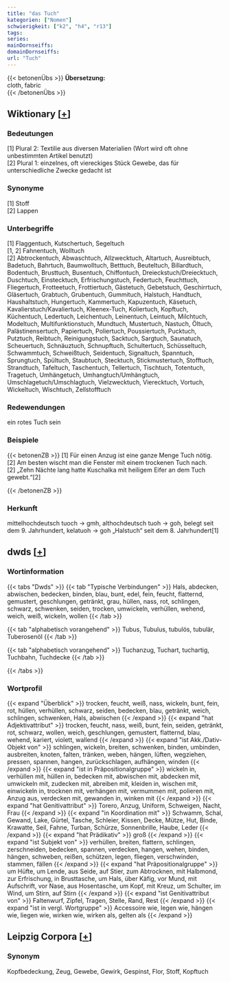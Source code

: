 ```yaml
---
title: "das Tuch"
kategorien: ["Nomen"]
schwierigkeit: ["k2", "h4", "r13"]
tags:
series:
mainDornseiffs:
domainDornseiffs:
url: "Tuch"
---
```


{{< betonenÜbs >}}
**Übersetzung:**  
cloth, fabric  
{{< /betonenÜbs >}}

## Wiktionary [[+](https://de.wiktionary.org/wiki/Tuch)]

### Bedeutungen
[1] Plural 2: Textilie aus diversen Materialien (Wort wird oft ohne unbestimmten Artikel benutzt)  
[2] Plural 1: einzelnes, oft viereckiges Stück Gewebe, das für unterschiedliche Zwecke gedacht ist  

### Synonyme
[1] Stoff  
[2] Lappen  

### Unterbegriffe
[1] Flaggentuch, Kutschertuch, Segeltuch  
[1, 2] Fahnentuch, Wolltuch  
[2] Abtrockentuch, Abwaschtuch, Allzwecktuch, Altartuch, Ausreibtuch, Badetuch, Bahrtuch, Baumwolltuch, Betttuch, Beuteltuch, Billardtuch, Bodentuch, Brusttuch, Busentuch, Chiffontuch, Dreieckstuch/Dreiecktuch, Duschtuch, Einstecktuch, Erfrischungstuch, Federtuch, Feuchttuch, Fliegertuch, Frotteetuch, Frottiertuch, Gästetuch, Gebetstuch, Geschirrtuch, Gläsertuch, Grabtuch, Grubentuch, Gummituch, Halstuch, Handtuch, Haushaltstuch, Hungertuch, Kammertuch, Kapuzentuch, Käsetuch, Kavalierstuch/Kavaliertuch, Kleenex-Tuch, Koliertuch, Kopftuch, Küchentuch, Ledertuch, Leichentuch, Leinentuch, Leintuch, Milchtuch, Modeltuch, Multifunktionstuch, Mundtuch, Mustertuch, Nastuch, Öltuch, Palästinensertuch, Papiertuch, Poliertuch, Poussiertuch, Pucktuch, Putztuch, Reibtuch, Reinigungstuch, Sacktuch, Sargtuch, Saunatuch, Scheuertuch, Schnäuztuch, Schnupftuch, Schultertuch, Schüsseltuch, Schwammtuch, Schweißtuch, Seidentuch, Signaltuch, Spanntuch, Sprungtuch, Spültuch, Staubtuch, Stecktuch, Stickmustertuch, Stofftuch, Strandtuch, Tafeltuch, Taschentuch, Tellertuch, Tischtuch, Totentuch, Tragetuch, Umhängetuch, Umhangtuch/Umhängtuch, Umschlagetuch/Umschlagtuch, Vielzwecktuch, Vierecktuch, Vortuch, Wickeltuch, Wischtuch, Zellstofftuch  

### Redewendungen
ein rotes Tuch sein  

### Beispiele
{{< betonenZB >}}
[1] Für einen Anzug ist eine ganze Menge Tuch nötig.  
[2] Am besten wischt man die Fenster mit einem trockenen Tuch nach.  
[2] „Zehn Nächte lang hatte Kuschalka mit heiligem Eifer an dem Tuch gewebt.“[2]  

{{< /betonenZB >}}
### Herkunft
mittelhochdeutsch tuoch → gmh, althochdeutsch tuoh → goh, belegt seit dem 9. Jahrhundert, kelatuoh → goh „Halstuch“ seit dem 8. Jahrhundert[1]  



## dwds [[+](https://www.dwds.de/wb/Tuch)]

### Wortinformation
{{< tabs "Dwds" >}}
{{< tab "Typische Verbindungen" >}}
Hals, abdecken, abwischen, bedecken, binden, blau, bunt, edel, fein, feucht, flatternd, gemustert, geschlungen, getränkt, grau, hüllen, nass, rot, schlingen, schwarz, schwenken, seiden, trocken, umwickeln, verhüllen, wehend, weich, weiß, wickeln, wollen
{{< /tab >}}

{{< tab "alphabetisch vorangehend" >}}
Tubus, Tubulus, tubulös, tubulär, Tuberosenöl
{{< /tab >}}

{{< tab "alphabetisch vorangehend" >}}
Tuchanzug, Tuchart, tuchartig, Tuchbahn, Tuchdecke
{{< /tab >}}

{{< /tabs >}}

### Wortprofil
{{< expand "Überblick" >}} trocken, feucht, weiß, nass, wickeln, bunt, fein, rot, hüllen, verhüllen, schwarz, seiden, bedecken, blau, getränkt, weich, schlingen, schwenken, Hals, abwischen {{< /expand >}}
{{< expand "hat Adjektivattribut" >}} trocken, feucht, nass, weiß, bunt, fein, seiden, getränkt, rot, schwarz, wollen, weich, geschlungen, gemustert, flatternd, blau, wehend, kariert, violett, wallend {{< /expand >}}
{{< expand "ist Akk./Dativ-Objekt von" >}} schlingen, wickeln, breiten, schwenken, binden, umbinden, ausbreiten, knoten, falten, tränken, weben, hängen, lüften, wegziehen, pressen, spannen, hangen, zurückschlagen, aufhängen, winden {{< /expand >}}
{{< expand "ist in Präpositionalgruppe" >}} wickeln in, verhüllen mit, hüllen in, bedecken mit, abwischen mit, abdecken mit, umwickeln mit, zudecken mit, abreiben mit, kleiden in, wischen mit, einwickeln in, trocknen mit, verhängen mit, vermummen mit, polieren mit, Anzug aus, verdecken mit, gewanden in, winken mit {{< /expand >}}
{{< expand "hat Genitivattribut" >}} Torero, Anzug, Uniform, Schweigen, Nacht, Frau {{< /expand >}}
{{< expand "in Koordination mit" >}} Schwamm, Schal, Gewand, Lake, Gürtel, Tasche, Schleier, Kissen, Decke, Mütze, Hut, Binde, Krawatte, Seil, Fahne, Turban, Schürze, Sonnenbrille, Haube, Leder {{< /expand >}}
{{< expand "hat Prädikativ" >}} groß {{< /expand >}}
{{< expand "ist Subjekt von" >}} verhüllen, breiten, flattern, schlingen, zerschneiden, bedecken, spannen, verdecken, hangen, wehen, binden, hängen, schweben, reißen, schützen, legen, fliegen, verschwinden, stammen, fällen {{< /expand >}}
{{< expand "hat Präpositionalgruppe" >}} um Hüfte, um Lende, aus Seide, auf Stier, zum Abtrocknen, mit Halbmond, zur Erfrischung, in Brusttasche, um Hals, über Käfig, vor Mund, mit Aufschrift, vor Nase, aus Hosentasche, um Kopf, mit Kreuz, um Schulter, im Wind, um Stirn, auf Stirn {{< /expand >}}
{{< expand "ist Genitivattribut von" >}} Faltenwurf, Zipfel, Tragen, Stelle, Rand, Rest {{< /expand >}}
{{< expand "ist in vergl. Wortgruppe" >}} Accessoire wie, legen wie, hängen wie, liegen wie, wirken wie, wirken als, gelten als {{< /expand >}}

## Leipzig Corpora [[+](https://corpora.uni-leipzig.de/en/res?word=Tuch&corpusId=deu_newscrawl-public_2018)]


### Synonym
Kopfbedeckung, Zeug, Gewebe, Gewirk, Gespinst, Flor, Stoff, Kopftuch

